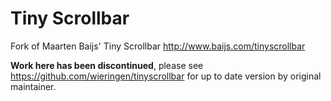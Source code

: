 # Tiny Scrollbar

Fork of Maarten Baijs' Tiny Scrollbar http://www.baijs.com/tinyscrollbar

__Work here has been discontinued__, please see https://github.com/wieringen/tinyscrollbar for up to date version by original maintainer.